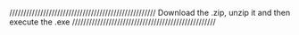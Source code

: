 ////////////////////////////////////////////////////
Download the .zip, unzip it and then execute the .exe
///////////////////////////////////////////////////
